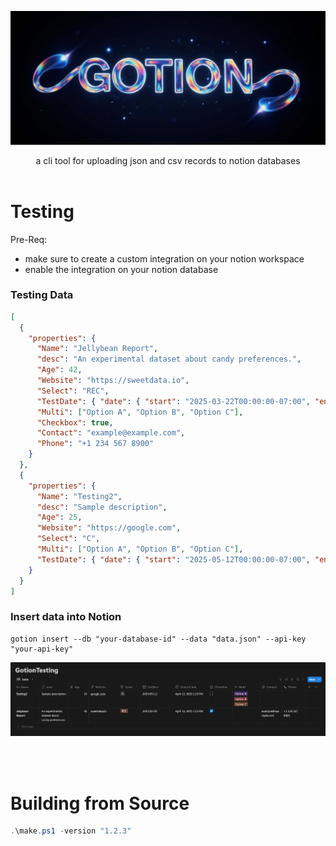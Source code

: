 ![](gotion_banner.png)

<center>
a cli tool for uploading json and csv records to notion databases 
</center>


<br>

# Testing

Pre-Req:
- make sure to create a custom integration on your notion workspace
- enable the integration on your notion database

### Testing Data
```json
[
  {
    "properties": {
      "Name": "Jellybean Report",
      "desc": "An experimental dataset about candy preferences.",
      "Age": 42,
      "Website": "https://sweetdata.io",
      "Select": "REC",
      "TestDate": { "date": { "start": "2025-03-22T00:00:00-07:00", "end": null } },
      "Multi": ["Option A", "Option B", "Option C"],
      "Checkbox": true,
      "Contact": "example@example.com",
      "Phone": "+1 234 567 8900"
    }
  },
  {
    "properties": {
      "Name": "Testing2",
      "desc": "Sample description",
      "Age": 25,
      "Website": "https://google.com",
      "Select": "C",
      "Multi": ["Option A", "Option B", "Option C"],
      "TestDate": { "date": { "start": "2025-05-12T00:00:00-07:00", "end": null } }
    }
  }
]
```
### Insert data into Notion


```
gotion insert --db "your-database-id" --data "data.json" --api-key "your-api-key"
```


![alt text](demo_1.png)


<br>
<br>

# Building from Source

```ps1
.\make.ps1 -version "1.2.3"
```

